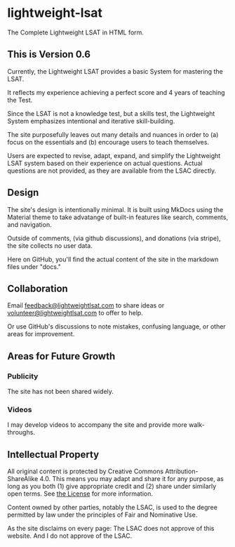 # lightweight-lsat

The Complete Lightweight LSAT in HTML form.

## This is Version 0.6

Currently, the Lightweight LSAT provides a basic System for mastering the LSAT.

It reflects my experience achieving a perfect score and 4 years of teaching the Test.

Since the LSAT is not a knowledge test, but a skills test, the Lightweight System emphasizes intentional and iterative skill-building.

The site purposefully leaves out many details and nuances in order to (a) focus on the essentials and (b) encourage users to teach themselves.

Users are expected to revise, adapt, expand, and simplify the Lightweight LSAT system based on their experience on actual questions. Actual questions are not provided, as they are available from the LSAC directly.

## Design

The site's design is intentionally minimal. 
It is built using MkDocs using the Material theme to take advatange of built-in features like search, comments, and navigation.

Outside of comments, (via github discussions), and donations (via stripe), the site collects no user data.

Here on GitHub, you'll find the actual content of the site in the markdown files under "docs."

## Collaboration

Email feedback@lightweightlsat.com to share ideas or volunteer@lightweightlsat.com to offer to help. 

Or use GitHub's discussions to note mistakes, confusing language, or other areas for improvement.

## Areas for Future Growth

### Publicity

The site has not been shared widely.

### Videos

I may develop videos to accompany the site and provide more walk-throughs.

## Intellectual Property

All original content is protected by Creative Commons Attribution-ShareAlike 4.0. This means you may adapt and share it for any purpose, as long as you both (1) give appropriate credit and (2) share under similarly open terms. See [the License](LICENSE.txt) for more information.

Content owned by other parties, notably the LSAC, is used to the degree permitted by law under the principles of Fair and Nominative Use.

As the site disclaims on every page: The LSAC does not approve of this website. And I do not approve of the LSAC.
